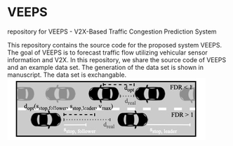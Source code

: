 # VEEPS
repository for VEEPS - V2X-Based Traffic Congestion Prediction System

This repository contains the source code for the proposed system VEEPS.
The goal of VEEPS is to forecast traffic flow utilizing vehicular sensor information and V2X.
In this repository, we share the source code of VEEPS and an example data set.
The generation of the data set is shown in manuscript.
The data set is exchangable.
![alt text](https://github.com/bnorman98/VEEPS/blob/main/VEEPS_Arch.jpg?raw=true)
